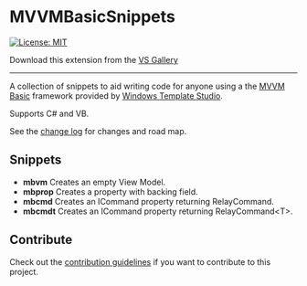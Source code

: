 # MVVMBasicSnippets

[![License: MIT](https://img.shields.io/badge/License-MIT-green.svg)](LICENSE)

Download this extension from the [VS Gallery](https://visualstudiogallery.msdn.microsoft.com/MVVMBasicSnippets.79e3f0e5-9be3-476f-8f73-86fc92f6e751)

---------------------------------------

A collection of snippets to aid writing code for anyone using a the [MVVM Basic](https://github.com/Microsoft/WindowsTemplateStudio/blob/dev/docs/mvvmbasic.md) framework provided by [Windows Template Studio](https://aka.ms/wts).

Supports C# and VB.

See the [change log](CHANGELOG.md) for changes and road map.

## Snippets

- **mbvm** Creates an empty View Model.
- **mbprop** Creates a property with backing field.
- **mbcmd** Creates an ICommand property returning RelayCommand.
- **mbcmdt** Creates an ICommand property returning RelayCommand&lt;T&gt;.

## Contribute

Check out the [contribution guidelines](CONTRIBUTING.md)
if you want to contribute to this project.
